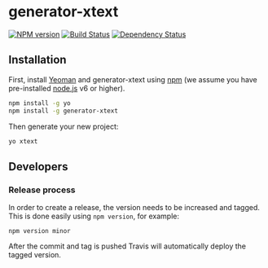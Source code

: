 # generator-xtext

[![NPM version][npm-image]][npm-url]
[![Build Status][travis-image]][travis-url]
[![Dependency Status][daviddm-image]][daviddm-url]

[npm-image]: https://badge.fury.io/js/generator-xtext.svg
[npm-url]: https://npmjs.org/package/generator-xtext
[travis-image]: https://travis-ci.org/itemis/generator-xtext.svg?branch=master
[travis-url]: https://travis-ci.org/itemis/generator-xtext
[daviddm-image]: https://david-dm.org/itemis/generator-xtext.svg?theme=shields.io
[daviddm-url]: https://david-dm.org/itemis/generator-xtext


## Installation

First, install [Yeoman](http://yeoman.io) and generator-xtext using [npm](https://www.npmjs.com/) (we assume you have pre-installed [node.js](https://nodejs.org/) v6 or higher).

```bash
npm install -g yo
npm install -g generator-xtext
```

Then generate your new project:

```bash
yo xtext
```

## Developers

### Release process

In order to create a release, the version needs to be increased and tagged. This is done easily using `npm version`, for example:

```
npm version minor
```

After the commit and tag is pushed Travis will automatically deploy the tagged version.